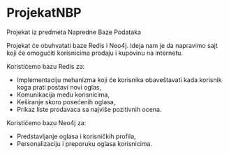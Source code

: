 # ProjekatNBP
Projekat iz predmeta Napredne Baze Podataka

Projekat će obuhvatati baze Redis i Neo4j. 
Ideja nam je da napravimo sajt koji će omogućiti korisnicima prodaju i kupovinu na internetu.

Koristićemo bazu Redis za: 
- Implementaciju mehanizma koji će korisnika obaveštavati kada korisnik koga prati postavi novi oglas,
- Komunikacija među korisnicima,
- Keširanje skoro posećenih oglasa,
- Prikaz liste prodavaca sa najviše pozitivnih ocena.

Koristićemo bazu Neo4j za:
- Predstavljanje oglasa i korisničkih profila,
- Personalizaciju i preporuku oglasa korisnicima.
